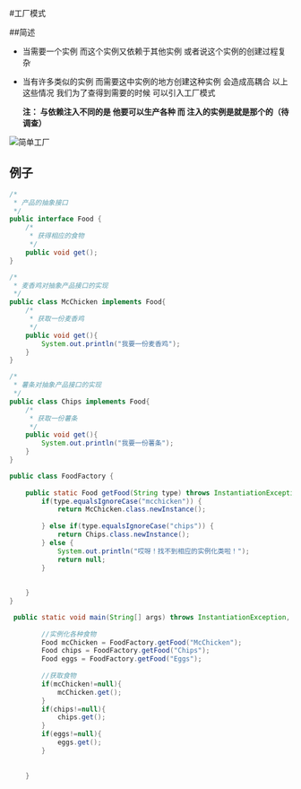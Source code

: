 #工厂模式

##简述
- 当需要一个实例 而这个实例又依赖于其他实例 或者说这个实例的创建过程复杂 

- 当有许多类似的实例 而需要这中实例的地方创建这种实例 会造成高耦合
  以上这些情况 我们为了查得到需要的时候 可以引入工厂模式

  **注： 与依赖注入不同的是 他要可以生产各种 而 注入的实例是就是那个的（待调查）**

![简单工厂](http://pic002.cnblogs.com/img/guoshiandroid/201006/2010062300571970.png)

## 例子

```java
/*
 * 产品的抽象接口
 */
public interface Food {
    /*
     * 获得相应的食物
     */
    public void get();
}
```

```java
/*
 * 麦香鸡对抽象产品接口的实现
 */
public class McChicken implements Food{
    /*
     * 获取一份麦香鸡
     */
    public void get(){
        System.out.println("我要一份麦香鸡");
    }
}
```

```java
/*
 * 薯条对抽象产品接口的实现
 */
public class Chips implements Food{
    /*
     * 获取一份薯条
     */
    public void get(){
        System.out.println("我要一份薯条");
    }
}
```

```java
public class FoodFactory {
 
    public static Food getFood(String type) throws InstantiationException, IllegalAccessException, ClassNotFoundException {
        if(type.equalsIgnoreCase("mcchicken")) {
            return McChicken.class.newInstance();
 
        } else if(type.equalsIgnoreCase("chips")) {
            return Chips.class.newInstance();
        } else {
            System.out.println("哎呀！找不到相应的实例化类啦！");
            return null;
        }
 
 
    }
}
```

```java
 public static void main(String[] args) throws InstantiationException, IllegalAccessException, ClassNotFoundException {
 
        //实例化各种食物
        Food mcChicken = FoodFactory.getFood("McChicken");
        Food chips = FoodFactory.getFood("Chips");
        Food eggs = FoodFactory.getFood("Eggs");
 
        //获取食物
        if(mcChicken!=null){
            mcChicken.get();
        }
        if(chips!=null){
            chips.get();
        }
        if(eggs!=null){
            eggs.get();
        }
 
 
    }
```

